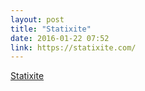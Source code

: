 ```yaml
---
layout: post
title: "Statixite"
date: 2016-01-22 07:52
link: https://statixite.com/
---
```


[Statixite](https://statixite.com/)

> 

